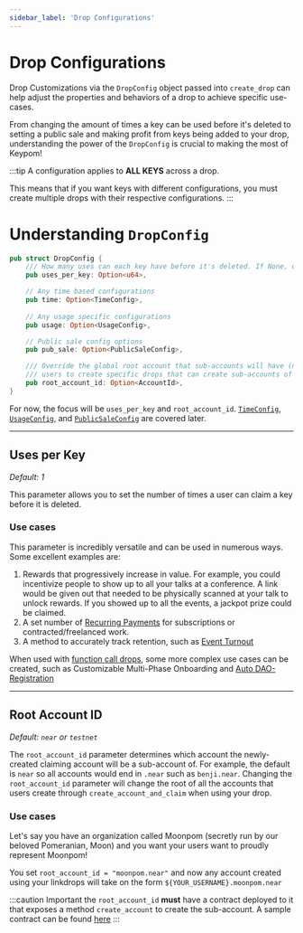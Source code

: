 ```yaml
---
sidebar_label: 'Drop Configurations'
---
```

# Drop Configurations
Drop Customizations via the `DropConfig` object passed into `create_drop` can help adjust the properties and behaviors of a drop to achieve specific use-cases.

From changing the amount of times a key can be used before it's deleted to setting a public sale and making profit from keys being added to your drop, understanding the power of the `DropConfig` is crucial to making the most of Keypom!

:::tip
A configuration applies to **ALL KEYS** across a drop.  

This means that if you want keys with different configurations, you must create multiple drops with their respective configurations.
:::

# Understanding `DropConfig`
```rust
pub struct DropConfig {
    /// How many uses can each key have before it's deleted. If None, default to 1.
    pub uses_per_key: Option<u64>,

    // Any time based configurations
    pub time: Option<TimeConfig>,
    
    // Any usage specific configurations
    pub usage: Option<UsageConfig>,

    // Public sale config options
    pub pub_sale: Option<PublicSaleConfig>,

    /// Override the global root account that sub-accounts will have (near or testnet). This allows
    /// users to create specific drops that can create sub-accounts of a predefined root.
    pub root_account_id: Option<AccountId>,
}
```
For now, the focus will be `uses_per_key` and `root_account_id`. [`TimeConfig`](time-customization.md), [`UsageConfig`](usage-customization.md), and [`PublicSaleConfig`](sale-customization.md) are covered later.

---

## Uses per Key
*Default: 1*  

This parameter allows you to set the number of times a user can claim a key before it is deleted.

### Use cases
This parameter is incredibly versatile and can be used in numerous ways. Some excellent examples are:  

1. Rewards that progressively increase in value. For example, you could incentivize people to show up to all your talks at a conference. A link would be given out that needed to be physically scanned at your talk to unlock rewards. If you showed up to all the events, a jackpot prize could be claimed.  
2. A set number of [Recurring Payments](../../GithubReadme/TypesOfDrops/simple-drops.md#recurring-payments) for subscriptions or contracted/freelanced work.  
3. A method to accurately track retention, such as [Event Turnout](../../GithubReadme/TypesOfDrops/fc-drops.md#nft-ticketing)


When used with [function call drops](fc-drops.md), some more complex use cases can be created, such as Customizable Multi-Phase Onboarding and [Auto DAO-Registration](../../../../Tutorials/Advanced/daos/introduction.md)

---

## Root Account ID
*Default: `near` or `testnet`*  

The `root_account_id` parameter determines which account the newly-created claiming account will be a sub-account of. For example, the default is `near` so all accounts would end in `.near` such as `benji.near`. Changing the `root_account_id` parameter will change the root of all the accounts that users create through `create_account_and_claim` when using your drop.  

### Use cases
Let's say you have an organization called Moonpom (secretly run by our beloved Pomeranian, Moon) and you want your users want to proudly represent Moonpom!

You set `root_account_id = "moonpom.near"` and now any account created using your linkdrops will take on the form `${YOUR_USERNAME}.moonpom.near`

:::caution Important
the `root_account_id` **must** have a contract deployed to it that exposes a method `create_account` to create the sub-account. A sample contract can be found [here](https://github.com/near/near-linkdrop)
:::

